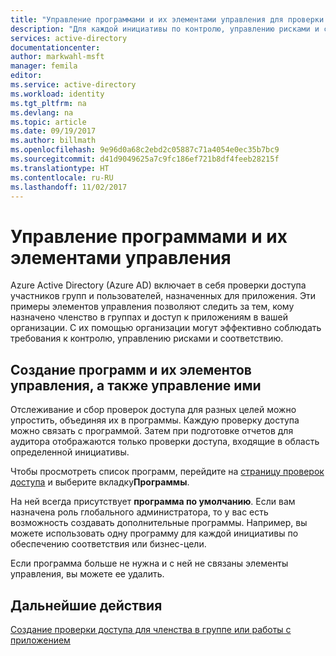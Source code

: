 ```yaml
---
title: "Управление программами и их элементами управления для проверки доступа в Azure AD | Документация Майкрософт"
description: "Для каждой инициативы по контролю, управлению рисками и соответствию в вашей организации можно создать дополнительные программы, позволяющие собрать и упорядочить проверки доступа Azure Active Directory в виде элементов управления."
services: active-directory
documentationcenter: 
author: markwahl-msft
manager: femila
editor: 
ms.service: active-directory
ms.workload: identity
ms.tgt_pltfrm: na
ms.devlang: na
ms.topic: article
ms.date: 09/19/2017
ms.author: billmath
ms.openlocfilehash: 9e96d0a68c2ebd2c05887c71a4054e0ec35b7bc9
ms.sourcegitcommit: d41d9049625a7c9fc186ef721b8df4feeb28215f
ms.translationtype: HT
ms.contentlocale: ru-RU
ms.lasthandoff: 11/02/2017
---
```

# <a name="manage-programs-and-their-controls"></a>Управление программами и их элементами управления 

Azure Active Directory (Azure AD) включает в себя проверки доступа участников групп и пользователей, назначенных для приложения. Эти примеры элементов управления позволяют следить за тем, кому назначено членство в группах и доступ к приложениям в вашей организации. С их помощью организации могут эффективно соблюдать требования к контролю, управлению рисками и соответствию.

## <a name="create-and-manage-programs-and-their-controls"></a>Создание программ и их элементов управления, а также управление ими
Отслеживание и сбор проверок доступа для разных целей можно упростить, объединяя их в программы. Каждую проверку доступа можно связать с программой. Затем при подготовке отчетов для аудитора отображаются только проверки доступа, входящие в область определенной инициативы.

Чтобы просмотреть список программ, перейдите на [страницу проверок доступа](https://portal.azure.com/#blade/Microsoft_AAD_ERM/DashboardBlade/) и выберите вкладку**Программы**.

На ней всегда присутствует **программа по умолчанию**. Если вам назначена роль глобального администратора, то у вас есть возможность создавать дополнительные программы. Например, вы можете использовать одну программу для каждой инициативы по обеспечению соответствия или бизнес-цели.

Если программа больше не нужна и с ней не связаны элементы управления, вы можете ее удалить.

## <a name="next-steps"></a>Дальнейшие действия

[Создание проверки доступа для членства в группе или работы с приложением](active-directory-azure-ad-controls-create-access-review.md)

